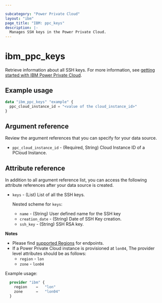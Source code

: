 ```yaml
---

subcategory: "Power Private Cloud"
layout: "ibm"
page_title: "IBM: ppc_keys"
description: |-
  Manages SSH keys in the Power Private Cloud.
---
```


# ibm_ppc_keys
Retrieve information about all SSH keys. For more information, see [getting started with IBM Power Private Cloud](https://cloud.ibm.com/docs/power-iaas?topic=power-iaas-getting-started).

## Example usage

```terraform
data "ibm_ppc_keys" "example" {
  ppc_cloud_instance_id = "<value of the cloud_instance_id>"
}
```
  
## Argument reference
Review the argument references that you can specify for your data source.

- `ppc_cloud_instance_id` - (Required, String) Cloud Instance ID of a PCloud Instance.

## Attribute reference
In addition to all argument reference list, you can access the following attribute references after your data source is created.

- `keys` - (List) List of all the SSH keys.

  Nested scheme for `keys`:
  - `name` - (String) User defined name for the SSH key
  - `creation_date` - (String) Date of SSH Key creation. 
  - `ssh_key` - (String) SSH RSA key.

**Notes**

* Please find [supported Regions](https://cloud.ibm.com/apidocs/power-cloud#endpoint) for endpoints.
* If a Power Private Cloud instance is provisioned at `lon04`, The provider level attributes should be as follows:
  * `region` - `lon`
  * `zone` - `lon04`

Example usage:

  ```terraform
    provider "ibm" {
      region    =   "lon"
      zone      =   "lon04"
    }
  ```